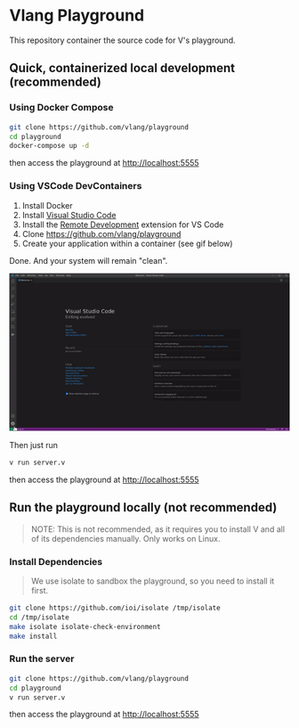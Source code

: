 # Vlang Playground

This repository container the source code for V's playground.

## Quick, containerized local development (recommended)

### Using Docker Compose

```bash
git clone https://github.com/vlang/playground
cd playground
docker-compose up -d
```

then access the playground at <http://localhost:5555>

### Using VSCode DevContainers

1. Install Docker
2. Install [Visual Studio Code](https://code.visualstudio.com/)
3. Install the [Remote Development](https://marketplace.visualstudio.com/items?itemName=ms-vscode-remote.vscode-remote-extensionpack) extension for VS Code
4. Clone <https://github.com/vlang/playground>
5. Create your application within a container (see gif below)

Done. And your system will remain "clean".

![VSCode DevContainer Demo](./.devcontainer/vscode-open-in-container.gif)

Then just run

```sh
v run server.v
```

then access the playground at <http://localhost:5555>

## Run the playground locally (not recommended)

> NOTE: This is not recommended, as it requires you to install V and all of its dependencies manually. Only works on Linux.

### Install Dependencies

> We use isolate to sandbox the playground, so you need to install it first.

```bash
git clone https://github.com/ioi/isolate /tmp/isolate
cd /tmp/isolate
make isolate isolate-check-environment
make install
```

### Run the server

```bash
git clone https://github.com/vlang/playground
cd playground
v run server.v
```

then access the playground at <http://localhost:5555>
